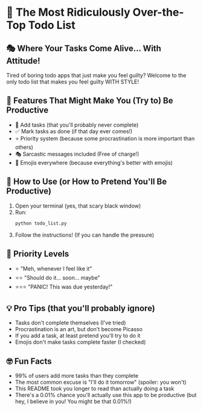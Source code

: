 # 📝 The Most Ridiculously Over-the-Top Todo List

## 🎭 Where Your Tasks Come Alive... With Attitude!

Tired of boring todo apps that just make you feel guilty? Welcome to the only todo list that makes you feel guilty WITH STYLE! 

## 🌟 Features That Might Make You (Try to) Be Productive
- 📝 Add tasks (that you'll probably never complete)
- ✅ Mark tasks as done (if that day ever comes!)
- ⭐ Priority system (because some procrastination is more important than others)
- 🎭 Sarcastic messages included (Free of charge!)
- 🌈 Emojis everywhere (because everything's better with emojis)

## 🚀 How to Use (or How to Pretend You'll Be Productive)
1. Open your terminal (yes, that scary black window)
2. Run:
   ```bash
   python todo_list.py
   ```
3. Follow the instructions! (If you can handle the pressure)

## 🎯 Priority Levels
- ⭐ "Meh, whenever I feel like it"
- ⭐⭐ "Should do it... soon... maybe"
- ⭐⭐⭐ "PANIC! This was due yesterday!"

## 💡 Pro Tips (that you'll probably ignore)
- Tasks don't complete themselves (I've tried)
- Procrastination is an art, but don't become Picasso
- If you add a task, at least pretend you'll try to do it
- Emojis don't make tasks complete faster (I checked)

## 🤓 Fun Facts
- 99% of users add more tasks than they complete
- The most common excuse is "I'll do it tomorrow" (spoiler: you won't)
- This README took you longer to read than actually doing a task
- There's a 0.01% chance you'll actually use this app to be productive (but hey, I believe in you! You might be that 0.01%!)
